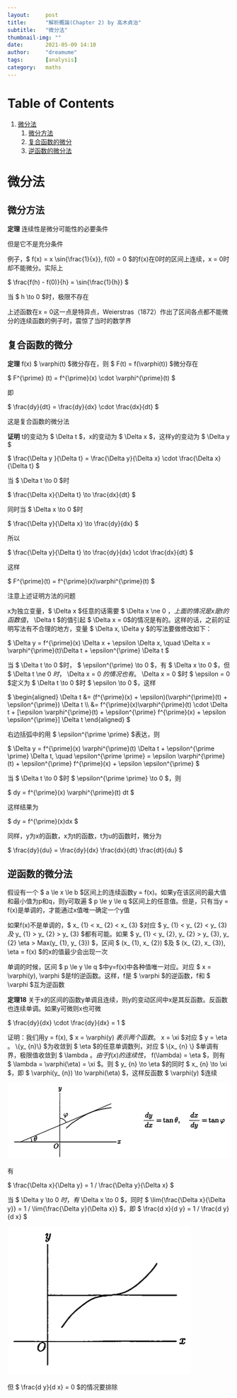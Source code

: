 ```yaml
---
layout:     post
title:      "解析概論(Chapter 2) by 高木貞治"
subtitle:   "微分法"
thumbnail-img: ""
date:       2021-05-09 14:10
author:     "dreamume"
tags: 		[analysis]
category:   maths
---
```

<head>
    <script src="https://cdn.mathjax.org/mathjax/latest/MathJax.js?config=TeX-AMS-MML_HTMLorMML" type="text/javascript"></script>
    <script type="text/x-mathjax-config">
        MathJax.Hub.Config({
            tex2jax: {
            skipTags: ['script', 'noscript', 'style', 'textarea', 'pre'],
            inlineMath: [['$','$']]
            }
        });
    </script>
</head>

# Table of Contents

1.  [微分法](#orgf3ab5b6)
    1.  [微分方法](#orgb8fc619)
    2.  [复合函数的微分](#org58e77c9)
    3.  [逆函数的微分法](#org795a647)


<a id="orgf3ab5b6"></a>

# 微分法


<a id="orgb8fc619"></a>

## 微分方法

**定理** 连续性是微分可能性的必要条件

但是它不是充分条件

例子，$ f(x) = x \\sin{\\frac{1}{x}}, f(0) = 0 $的f(x)在0时的区间上连续，x = 0时却不能微分。实际上

$ \\frac{f(h) - f(0)}{h} = \\sin{\\frac{1}{h}} $

当 $ h \\to 0 $时，极限不存在

上述函数在x = 0这一点是特异点，Weierstras（1872）作出了区间各点都不能微分的连续函数的例子时，震惊了当时的数学界


<a id="org58e77c9"></a>

## 复合函数的微分

**定理** f(x) $ \\varphi(t) $微分存在，则 $ F(t) = f(\\varphi(t)) $微分存在

$ F^{\\prime} (t) = f^{\\prime}(x) \\cdot \\varphi^{\\prime}(t) $

即

$ \\frac{dy}{dt} = \\frac{dy}{dx} \\cdot \\frac{dx}{dt} $

这是复合函数的微分法

**证明** t的变动为 $ \\Delta t $，x的变动为 $ \\Delta x $，这样y的变动为 $ \\Delta y $

$ \\frac{\\Delta y }{\\Delta t} = \\frac{\\Delta y}{\\Delta x} \\cdot \\frac{\\Delta x}{\\Delta t} $

当 $ \\Delta t \\to 0 $时

$ \\frac{\\Delta x}{\\Delta t} \\to \\frac{dx}{dt} $

同时当 $ \\Delta x \\to 0 $时

$ \\frac{\\Delta y}{\\Delta x} \\to \\frac{dy}{dx} $

所以

$ \\frac{\\Delta y}{\\Delta t} \\to \\frac{dy}{dx} \\cdot \\frac{dx}{dt} $

这样

$ F^{\\prime}(t) = f^{\\prime}(x)\\varphi^{\\prime}(t) $

注意上述证明方法的问题

x为独立变量，$ \\Delta x $任意的话需要 $ \\Delta x \\ne 0 $，上面的情况是x是t的函数值，$ \\Delta t $的值引起 $ \\Delta x = 0$的情况是有的。这样的话，之前的证明写法有不合理的地方，变量 $ \\Delta x, \\Delta y $的写法要做修改如下：

$ \\Delta y = f^{\\prime}(x) \\Delta x + \\epsilon \\Delta x, \\quad \\Delta x = \\varphi^{\\prime}(t)\\Delta t + \\epsilon^{\\prime} \\Delta t $

当 $ \\Delta t \\to 0 $时， $ \\epsilon^{\\prime} \\to 0 $，有 $ \\Delta x \\to 0 $，但 $ \\Delta t \\ne 0 $时，$ \\Delta x = 0 $的情况也有。$ \\Delta x = 0 $时 $ \\epsilon = 0 $定义为 $ \\Delta t \\to 0 $时 $ \\epsilon \\to 0 $，这样

$ \\begin{aligned} \\Delta t &= (f^{\\prime}(x) + \\epsilon)(\\varphi^{\\prime}(t) + \\epsilon^{\\prime}) \\Delta t \\\\ &= f^{\\prime}(x)\\varphi^{\\prime}(t) \\cdot \\Delta t + [\\epsilon \\varphi^{\\prime}(t) + \\epsilon^{\\prime} f^{\\prime}(x) + \\epsilon \\epsilon^{\\prime}] \\Delta t \\end{aligned} $

右边括弧中的用 $ \\epsilon^{\\prime \\prime} $表达，则

$ \\Delta y = f^{\\prime}(x) \\varphi^{\\prime}(t) \\Delta t + \\epsilon^{\\prime \\prime} \\Delta t, \\quad \\epsilon^{\\prime \\prime} = \\epsilon \\varphi^{\\prime}(t) + \\epsilon^{\\prime} f^{\\prime}(x) + \\epsilon \\epsilon^{\\prime} $

当 $ \\Delta t \\to 0 $时 $ \\epsilon^{\\prime \\prime} \\to 0 $，则

$ dy = f^{\\prime}(x) \\varphi^{\\prime}(t) dt $

这样结果为

$ dy = f^{\\prime}(x)dx $

同样，y为x的函数，x为t的函数，t为u的函数时，微分为

$ \\frac{dy}{du} = \\frac{dy}{dx} \\frac{dx}{dt} \\frac{dt}{du} $


<a id="org795a647"></a>

## 逆函数的微分法

假设有一个 $ a \\le x \\le b $区间上的连续函数y = f(x)。如果y在该区间的最大值和最小值为p和q，则y可取遍 $ p \\le y \\le q $区间上的任意值。但是，只有当y = f(x)是单调的，才能通过x值唯一确定一个y值

如果f(x)不是单调的，$ x_ {1} < x_ {2} < x_ {3} $对应 $ y_ {1} < y_ {2} < y_ {3} $及$ y_ {1} > y_ {2} > y_ {3} $都有可能。如果 $ y_ {1} < y_ {2}, y_ {2} > y_ {3}, y_ {2} \\eta > Max(y_ {1}, y_ {3}) $，区间 $ (x_ {1}, x_ {2}) $及 $ (x_ {2}, x_ {3}), \\eta = f(x) $的x的值最少会出现一次

单调的时候，区间 $ p \\le y \\le q $中y=f(x)中各种值唯一对应。对应 $ x = \\varphi(y), \\varphi $是f的逆函数。这样，f是 $ \\varphi $的逆函数，f和 $ \\varphi $互为逆函数

**定理18** 关于x的区间的函数y单调且连续，则y的变动区间中x是其反函数。反函数也连续单调。如果y可微则x也可微

$ \\frac{dy}{dx} \\cdot \\frac{dy}{dx} = 1 $

证明：我们用y = f(x), $ x = \\varphi(y) $表示两个函数。$ x = \\xi $对应 $ y = \\eta $。$ \\{y_ {n}\\} $为收敛到 $ \\eta $的任意单调数列，对应 $ \\{x_ {n} \\} $单调有界，极限值收敛到 $ \\lambda $。由于f(x)的连续性，$ f(\\lambda) = \\eta $，则有 $ \\lambda = \\varphi(\\eta) = \\xi $。则 $ y_ {n} \\to \\eta $的同时 $ x_ {n} \\to \\xi $，即 $ \\varphi(y_ {n}) \\to \\varphi(\\eta) $，这样反函数 $ \\varphi(y) $连续

![img](../img/inverse_function_of_monotonic_function.png)

有

$ \\frac{\\Delta x}{\\Delta y} = 1 / \\frac{\\Delta y}{\\Delta x} $

当 $ \\Delta y \\to 0 $时，有$ \\Delta x \\to 0 $，同时 $ \\lim{\\frac{\\Delta x}{\\Delta y}} = 1 / \\lim{\\frac{\\Delta y}{\\Delta x}} $，即 $ \\frac{d x}{d y} = 1 / \\frac{d y}{d x} $

![img](../img/example_of_proof_reverse_function.png)

但 $ \\frac{d y}{d x} = 0 $的情况要排除
